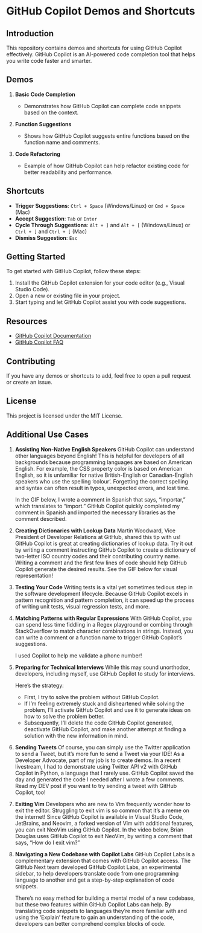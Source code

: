 # GitHub Copilot Demos and Shortcuts


## Introduction
This repository contains demos and shortcuts for using GitHub Copilot effectively. GitHub Copilot is an AI-powered code completion tool that helps you write code faster and smarter.

## Demos
1. **Basic Code Completion**
    - Demonstrates how GitHub Copilot can complete code snippets based on the context.
    
2. **Function Suggestions**
    - Shows how GitHub Copilot suggests entire functions based on the function name and comments.
    
3. **Code Refactoring**
    - Example of how GitHub Copilot can help refactor existing code for better readability and performance.

## Shortcuts
- **Trigger Suggestions**: `Ctrl + Space` (Windows/Linux) or `Cmd + Space` (Mac)
- **Accept Suggestion**: `Tab` or `Enter`
- **Cycle Through Suggestions**: `Alt + ]` and `Alt + [` (Windows/Linux) or `Ctrl + ]` and `Ctrl + [` (Mac)
- **Dismiss Suggestion**: `Esc`

## Getting Started
To get started with GitHub Copilot, follow these steps:
1. Install the GitHub Copilot extension for your code editor (e.g., Visual Studio Code).
2. Open a new or existing file in your project.
3. Start typing and let GitHub Copilot assist you with code suggestions.

## Resources
- [GitHub Copilot Documentation](https://docs.github.com/en/copilot)
- [GitHub Copilot FAQ](https://github.com/github/feedback/discussions/categories/copilot)

## Contributing
If you have any demos or shortcuts to add, feel free to open a pull request or create an issue.

## License
This project is licensed under the MIT License.
## Additional Use Cases

1. **Assisting Non-Native English Speakers**
    GitHub Copilot can understand other languages beyond English! This is helpful for developers of all backgrounds because programming languages are based on American English. For example, the CSS property color is based on American English, so it is unfamiliar for native British-English or Canadian-English speakers who use the spelling ‘colour’. Forgetting the correct spelling and syntax can often result in typos, unexpected errors, and lost time.

    In the GIF below, I wrote a comment in Spanish that says, “importar,” which translates to “import.” GitHub Copilot quickly completed my comment in Spanish and imported the necessary libraries as the comment described.

2. **Creating Dictionaries with Lookup Data**
    Martin Woodward, Vice President of Developer Relations at GitHub, shared this tip with us! GitHub Copilot is great at creating dictionaries of lookup data. Try it out by writing a comment instructing GitHub Copilot to create a dictionary of two-letter ISO country codes and their contributing country name. Writing a comment and the first few lines of code should help GitHub Copilot generate the desired results. See the GIF below for visual representation!

3. **Testing Your Code**
    Writing tests is a vital yet sometimes tedious step in the software development lifecycle. Because GitHub Copilot excels in pattern recognition and pattern completion, it can speed up the process of writing unit tests, visual regression tests, and more.

4. **Matching Patterns with Regular Expressions**
    With GitHub Copilot, you can spend less time fiddling in a Regex playground or combing through StackOverflow to match character combinations in strings. Instead, you can write a comment or a function name to trigger GitHub Copilot’s suggestions.

    I used Copilot to help me validate a phone number!

5. **Preparing for Technical Interviews**
    While this may sound unorthodox, developers, including myself, use GitHub Copilot to study for interviews.

    Here’s the strategy:
    - First, I try to solve the problem without GitHub Copilot.
    - If I’m feeling extremely stuck and disheartened while solving the problem, I’ll activate GitHub Copilot and use it to generate ideas on how to solve the problem better.
    - Subsequently, I’ll delete the code GitHub Copilot generated, deactivate GitHub Copilot, and make another attempt at finding a solution with the new information in mind.

6. **Sending Tweets**
    Of course, you can simply use the Twitter application to send a Tweet, but it’s more fun to send a Tweet via your IDE! As a Developer Advocate, part of my job is to create demos. In a recent livestream, I had to demonstrate using Twitter API v2 with GitHub Copilot in Python, a language that I rarely use. GitHub Copilot saved the day and generated the code I needed after I wrote a few comments. Read my DEV post if you want to try sending a tweet with GitHub Copilot, too!

7. **Exiting Vim**
    Developers who are new to Vim frequently wonder how to exit the editor. Struggling to exit vim is so common that it’s a meme on the internet! Since GitHub Copilot is available in Visual Studio Code, JetBrains, and Neovim, a forked version of Vim with additional features, you can exit NeoVim using GitHub Copilot. In the video below, Brian Douglas uses GitHub Copilot to exit NeoVim, by writing a comment that says, “How do I exit vim?”

8. **Navigating a New Codebase with Copilot Labs**
    GitHub Copilot Labs is a complementary extension that comes with GitHub Copilot access. The GitHub Next team developed GitHub Copilot Labs, an experimental sidebar, to help developers translate code from one programming language to another and get a step-by-step explanation of code snippets.

    There’s no easy method for building a mental model of a new codebase, but these two features within GitHub Copilot Labs can help. By translating code snippets to languages they’re more familiar with and using the ‘Explain’ feature to gain an understanding of the code, developers can better comprehend complex blocks of code.